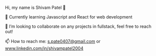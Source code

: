Hi, my name is Shivam Patel 👋

🔭 Currently learning Javascript and React for web development

👯 I’m looking to collaborate on any projects in fullstack, feel free to reach out!

📫 How to reach me: s.pate0407@gmail.com or www.linkedin.com/in/shivampatel2004

